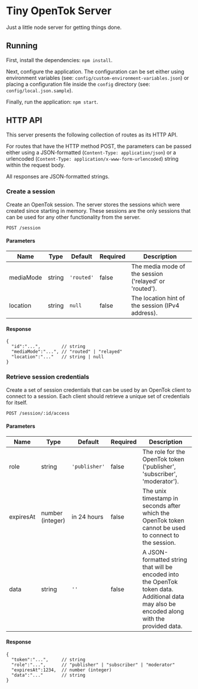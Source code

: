 # Tiny OpenTok Server

Just a little node server for getting things done.

## Running

First, install the dependencies: `npm install`.

Next, configure the application. The configuration can be set either using environment variables
(see: `config/custom-environment-variables.json`) or placing a configuration file inside the
`config` directory (see: `config/local.json.sample`).

Finally, run the application: `npm start`.

## HTTP API

This server presents the following collection of routes as its HTTP API.

For routes that have the HTTP method POST, the parameters can be passed either using a
JSON-formatted (`Content-Type: application/json`) or a urlencoded
(`Content-Type: application/x-www-form-urlencoded`) string within the request body.

All responses are JSON-formatted strings.

### Create a session

Create an OpenTok session. The server stores the sessions which were created since starting in
memory. These sessions are the only sessions that can be used for any other functionality from the
server.

```
POST /session
```

#### Parameters

| Name       | Type    | Default | Required | Description |
|------------|---------|---------|----------|-------------|
| mediaMode  | string  | `'routed'` | false | The media mode of the session ('relayed' or 'routed'). |
| location   | string  | `null` | false | The location hint of the session (IPv4 address). |

#### Response

```
{
  "id":"...",        // string
  "mediaMode":"...", // "routed" | "relayed"
  "location":"..."   // string | null
}
```

### Retrieve session credentials

Create a set of session credentials that can be used by an OpenTok client to connect to a session.
Each client should retrieve a unique set of credentials for itself.

```
POST /session/:id/access
```

#### Parameters

| Name       | Type    | Default | Required | Description |
|------------|---------|---------|----------|-------------|
| role       | string  | `'publisher'`| false | The role for the OpenTok token ('publisher', 'subscriber', 'moderator'). |
| expiresAt | number (integer)  | in 24 hours | false | The unix timestamp in seconds after which the OpenTok token cannot be used to connect to the session. |
| data       | string  | `''` | false | A JSON-formatted string that will be encoded into the OpenTok token data. Additional data may also be encoded along with the provided data. |

#### Response

```
{
  "token":"...",     // string
  "role":"...",      // "publisher" | "subscriber" | "moderator"
  "expiresAt":1234,  // number (integer)
  "data":"..."       // string
}
```
